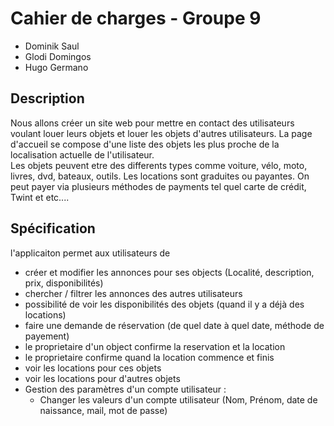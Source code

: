 
# Cahier de charges - Groupe 9
* Dominik Saul
* Glodi Domingos
* Hugo Germano
## Description
Nous allons créer un site web pour mettre en contact des utilisateurs voulant louer leurs objets et louer les objets d'autres utilisateurs. La page d'accueil se compose d'une liste des objets les plus proche de la localisation actuelle de l'utilisateur.   
Les objets peuvent etre des differents types comme voiture, vélo, moto, livres, dvd, bateaux, outils. Les locations sont graduites ou payantes. On peut payer via plusieurs méthodes de payments tel quel carte de crédit, Twint et etc....
## Spécification
l'applicaiton permet aux utilisateurs de
- créer et modifier les annonces pour ses objects (Localité, description, prix, disponibilités)
- chercher / filtrer les annonces des autres utilisateurs
- possibilité de voir les disponibilités des objets (quand il y a déjà des locations)
- faire une demande de réservation (de quel date à quel date, méthode de payement)
- le proprietaire d'un object confirme la reservation et la location
- le proprietaire confirme quand la location commence et finis
- voir les locations pour ces objets
- voir les locations pour d'autres objets
- Gestion des paramètres d'un compte utilisateur :
   * Changer les valeurs d'un compte utilisateur (Nom, Prénom, date de naissance, mail, mot de passe)